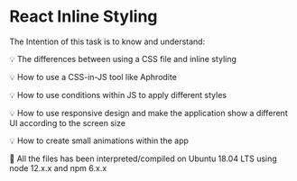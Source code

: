 # React Inline Styling

The Intention of this task is to know and understand:

💡 The differences between using a CSS file and inline styling

💡 How to use a CSS-in-JS tool like Aphrodite

💡 How to use conditions within JS to apply different styles

💡 How to use responsive design and make the application show a different UI according to the screen size

💡 How to create small animations within the app



🔑 All the files has been interpreted/compiled on Ubuntu 18.04 LTS using node 12.x.x and npm 6.x.x